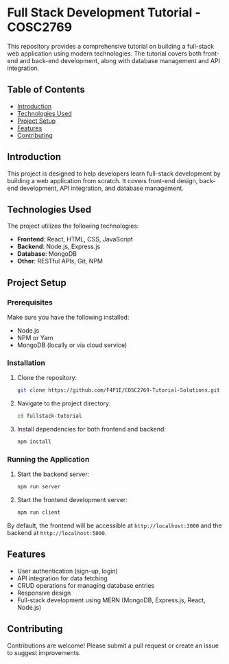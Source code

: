 # Full Stack Development Tutorial - COSC2769

This repository provides a comprehensive tutorial on building a full-stack web application using modern technologies. The tutorial covers both front-end and back-end development, along with database management and API integration.

## Table of Contents
- [Introduction](#introduction)
- [Technologies Used](#technologies-used)
- [Project Setup](#project-setup)
- [Features](#features)
- [Contributing](#contributing)
## Introduction

This project is designed to help developers learn full-stack development by building a web application from scratch. It covers front-end design, back-end development, API integration, and database management.

## Technologies Used

The project utilizes the following technologies:

- **Frontend**: React, HTML, CSS, JavaScript
- **Backend**: Node.js, Express.js
- **Database**: MongoDB
- **Other**: RESTful APIs, Git, NPM

## Project Setup

### Prerequisites
Make sure you have the following installed:
- Node.js
- NPM or Yarn
- MongoDB (locally or via cloud service)

### Installation

1. Clone the repository:
    ```bash
    git clone https://github.com/F4P1E/COSC2769-Tutorial-Solutions.git
    ```
2. Navigate to the project directory:
    ```bash
    cd fullstack-tutorial
    ```
3. Install dependencies for both frontend and backend:
    ```bash
    npm install
    ```

### Running the Application

1. Start the backend server:
    ```bash
    npm run server
    ```
2. Start the frontend development server:
    ```bash
    npm run client
    ```

By default, the frontend will be accessible at `http://localhost:3000` and the backend at `http://localhost:5000`.

## Features

- User authentication (sign-up, login)
- API integration for data fetching
- CRUD operations for managing database entries
- Responsive design
- Full-stack development using MERN (MongoDB, Express.js, React, Node.js)

## Contributing

Contributions are welcome! Please submit a pull request or create an issue to suggest improvements.
